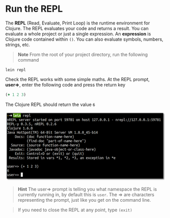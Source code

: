 # Run the REPL

  The **REPL** (Read, Evaluate, Print Loop) is the runtime environment for Clojure.  The REPL evaluates your code and returns a result.  You can evaluate a whole project or just a single expression.  An **expression** is Clojure code contained within `()`.  You can also evaluate symbols, numbers, strings, etc.

>  **Note** From the root of your project directory, run the following command 
  
```shell
lein repl
```

  Check the REPL works with some simple maths. At the REPL prompt, **user=>**, enter the following code and press the return key
  
```clojure
(+ 1 2 3)
```

  The Clojure REPL should return the value `6`
  
![](../images/clojure-lein-repl-simple-math.png)

> **Hint** The user=> prompt is telling you what namespace the REPL is currently running in, by default this is `user`.  The => are characters representing the prompt, just like you get on the command line.

> If you need to close the REPL at any point, type `(exit)`
